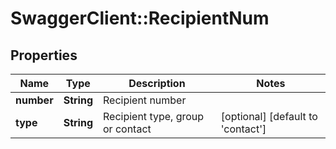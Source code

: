 # SwaggerClient::RecipientNum

## Properties
Name | Type | Description | Notes
------------ | ------------- | ------------- | -------------
**number** | **String** | Recipient number | 
**type** | **String** | Recipient type, group or contact | [optional] [default to &#x27;contact&#x27;]

